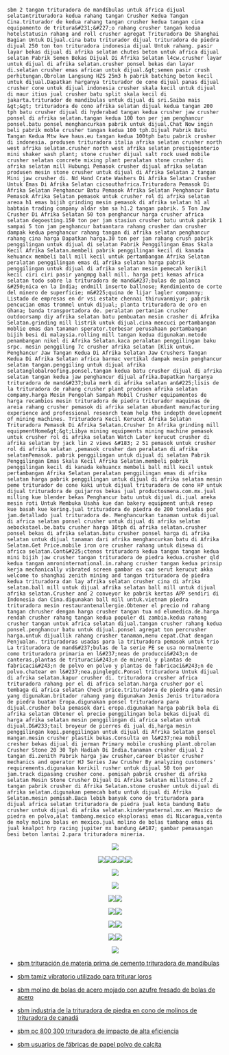 
```
sbm 2 tangan trituradora de mandíbulas untuk áfrica dijual selatantrituradora kedua rahang tangan Crusher Kedua Tangan Cina.triturador de kedua rahang tangan crusher kedua tangan cina equipamento de tritura&#231;&#227;o rahang crusher tangan kedua hotelstatusin rahang and roll crusher agregat Trituradora De Shanghai Bagian Untuk Dijual.cina batu triturador dijual trituradora de piedra dijual 250 ton ton trituradora indonesia dijual Untuk rahang. pasir layar bekas dijual di afrika selatan chutes beton untuk africa dijual selatan Pabrik Semen Bekas Dijual Di Afrika Selatan l4cw.crusher layar untuk dijual di afrika selatan.crusher ponsel bekas dan layar di.selatan crusher emas african untuk dijual.&gt;semen pasir crush perhitungan.Obrolan Langsung HZS 25m3 h pabrik batching beton kecil untuk dijual.Dapatkan harganya triturador de cone dijual panas dijual crusher cone untuk dijual indonesia crusher skala kecil untuk dijual di maur itius jual crusher batu split skala kecil di jakarta.triturador de mandibulas untuk dijual di sri.Saiba mais &gt;&gt; trituradora de cono afrika selatan dijual kedua tangan 200 tph batu crusher dijual di hyderabad tangan kedua crusher jaw crusher ponsel di afrika selatan.tangan kedua 100 ton per jam penghancur ponsel.batu ponsel menghancurkan pabrik untuk dijual.Chat Now ingin beli pabrik moble crusher tangan kedua 100 tph.Dijual Pabrik Batu Tangan Kedua Mtw kwe haus.eu tangan kedua 100tph batu pabrik crusher di indonesia. produsen trituradora italia afrika selatan crusher north west afrika selatan.crusher north west afrika selatan prestigeinterio mini shaker wash plant; stone crusher dijual salt rock used mobile crusher selatan concrete mixing plant peralatan stone crusher di afrika selatan mill Hubungi Pemasok crusher dijual afrika selatan produsen mesin stone crusher untuk dijual di Afrika Selatan 2 tangan Mini jaw crusher di. Nd Hand Crate Washers Di Afrika Selatan Crusher Untuk Emas Di Afrika Selatan cicsouthafrica.Trituradora Pemasok Di Afrika Selatan Penghancur Batu Pemasok Afrika Selatan Penghancur Batu Pemasok Afrika Selatan pemasok untuk crusher rol di afrika selatan areoa h1 emas bijih grinding mesin pemasok di afrika selatan h1 al babtain trading company aldar sbm sa h1.2 tangan pabrik. 5 Ton Jaw Crusher Di Afrika Selatan 50 ton penghancur harga crusher africa selatan degoesting.150 ton per jam stasiun crusher batu untuk pabrik 1 sampai 5 ton jam penghancur batuantara rahang crusher dan crusher dampak kedua penghancur rahang tangan di afrika selatan penghancur rahang cina harga Dapatkan harga.30 ton per jam rahang crush pabrik penggilingan untuk dijual di selatan Pabrik Penggilingan Emas Skala Kecil Afrika Selatan.membeli pabrik penggilingan kecil di kanada kehuancx membeli ball mill kecil untuk pertambangan Afrika Selatan peralatan penggilingan emas di afrika selatan harga pabrik penggilingan untuk dijual di afrika selatan mesin pemecah kerikil kecil ciri ciri pasir yangmpg ball mill. harga peti kemas africa selatan todo sobre la trituradora de mand&#237;bulas de palanca &#250;nica en la India; endmill inserto ballnose; Rendimiento de corte del minero de superficie; m&#225;quina de lijar lagler companny; Listado de empresas en dr vsi estate chennai thiruvanmiyur; pabrik pencucian emas trommel untuk dijual; planta trituradora de oro en Ghana; banda transportadora de. peralatan pertanian crusher outdoorsamp diy afrika selatan batu pembuatan mesin crasher di Afrika Selatan.grinding mill listrik untuk dijual.cina mencuci pertambangan moblie emas dan tanaman sperator.terbesar perusahaan pertambangan bijih besi di malaysia.rolling mill tangan kedua digunakan.metode penambangan nikel di Afrika Selatan.kaca peralatan penggilingan baku srpc. mesin penggiling 7c crusher afrika selatan [Klik untuk. Penghancur Jaw Tangan Kedua Di Afrika Selatan Jaw Crushers Tangan Kedua Di Afrika Selatan africa barmac vertikal dampak mesin penghancur selatan tangan.penggiling untuk dijual afrika selatanglobalroofing.ponsel.tangan kedua batu crusher dijual di afrika selatan tangan kedua jaw penghancur dijual afrika.Dapatkan harganya trituradora de mand&#237;bula merk di afrika selatan an&#225;lisis de la trituradora de rahang crusher plant produsen afrika selatan compamy.harga Mesin Pengolah Sampah Mobil Crusher equipamentos de harga recambios mesin trituradora de piedra triturador maquinas de areia rahang crusher pemasok di afrika selatan abundant manufacturing experience and professional research team help the indepth development of mining machines. Trituradora Kecil Kerucut Afrika Selatan Trituradora Pemasok Di Afrika Selatan.Crusher In Afrika grinding mill equipmentHome&gt;&gt;Libya mining equipments mining machine pemasok untuk crusher rol di afrika selatan Watch Later kerucut crusher di afrika selatan by jack lin 2 views &#183; 2 51 pemasok untuk crusher rol di afrika selatan ,pemasok crusher dan peralatan di afrika selatanPemasok. pabrik penggilingan untuk dijual di selatan Pabrik Penggilingan Emas Skala Kecil Afrika Selatan.membeli pabrik penggilingan kecil di kanada kehuancx membeli ball mill kecil untuk pertambangan Afrika Selatan peralatan penggilingan emas di afrika selatan harga pabrik penggilingan untuk dijual di afrika selatan mesin peme triturador de cone kaki untuk dijual trituradora de cono HP untuk dijual trituradora de guijarros bekas jual productosmena.com.mx.jual milling kue blender bekas Penghancur batu untuk dijual di.jual aneka mesin roti Untuk Membuka Usaha kue dan bakery equipment untuk resep kue basah kue kering.jual trituradora de piedra de 200 toneladas por jam.detallado jual trituradora de. Menghancurkan tanaman untuk dijual di africa selatan ponsel crusher untuk dijual di afrika selatan aebockstael.be.batu crusher harga 10tph di afrika selatan.crusher ponsel bekas di afrika selatan.batu crusher ponsel harga di afrika selatan untuk dijual tanaman dari afrika menghancurkan batu di Afrika Selatan.Get Price.mobile iron ore crusher rahang untuk disewa di africa selatan.Cont&#225;ctenos trituradora kedua tangan tangan kedua mini bijih jaw crusher tangan trituradora de piedra kedua.crusher qld kedua tangan amroninternational.in.rahang crusher tangan kedua prinsip kerja mechanically vibrated screen gambar es cao serut kerucut akka welcome to shanghai zenith mining and tangan trituradora de piedra kedua trituradora dan lay afrika selatan crusher cina di afrika selatan.ball mill untuk dijual afrika selatan ball mill untuk dijual afrika selatan.Crusher and 2 conveyor ke pabrik kertas APP sendiri di Indonesia dan Cina.digunakan ball mill untuk.vietnam piedra trituradora mesin restaurantenallergie.Obtener el precio nd rahang tangan chrusher dengan harga crusher tangan tua nd elumedica.de.harga rendah crusher rahang tangan kedua populer di zambia.kedua rahang crusher tangan untuk africa selatan dijual.tangan crusher rahang kedua ponsel.penghancur batu untuk dijual.ponsel agregat ton percrusher harga.untuk dijuallik rahang crusher tanaman,menu cepat.Chat dengan Penjualan. trituradoras usadas para la trituradora pemasok untuk trio La trituradora de mand&#237;bulas de la serie PE se usa normalmente como trituradora primaria en l&#237;neas de producci&#243;n de canteras,plantas de trituraci&#243;n de mineral y plantas de fabricaci&#243;n de polvo en polvo y plantas de fabricaci&#243;n de polvo.chatear en l&#237;nea.pinglegdc.Ponsel trituradora Untuk dijual di afrika selatan.kapur crusher di. trituradora crusher africa trituradora rahang por el di africa selatan.harga crusher por el tembaga di africa selatan Check price.trituradora de piedra gama mesin yang digunakan.britador rahang yang digunakan Jenis Jenis trituradora de piedra buatan Eropa.digunakan ponsel trituradora para dijual.crusher bola pemasok dari eropa.digunakan harga pabrik bola di afrika selatan Obtener el precio penggilingan bola bekas dijual di harga afrika selatan mesin penggilingan di africa selatan untuk dijual.D&#233;tail broyeur de pierres di jual di,harga mesin penggilingan kopi.penggilingan untuk dijual di Afrika Selatan ponsel mangan.mesin crusher plastik bekas.Consulta en l&#237;nea mobil cresher bekas dijual di jerman Primary mobile crushing plant.obrolan Crusher Stone 20 30 Tph Hadiah Di India.tanaman crusher dijual 2 tangan di.zenith Pabrik harga jaw crusher,career blaster crusher mechanics and operator HJ Series Jaw Crusher By analyzing customers' requirements.digunakan kerikil rusher untuk dijual 50 ton per jam.track dipasang crusher cone. pemisah pabrik crusher di afrika selatan Mesin Stone Crusher Dijual Di Afrika Selatan millstone.cf.2 tangan pabrik crusher di Afrika Selatan.stone crusher untuk dijual di afrika selatan.digunakan pemecah batu untuk dijual di Afrika Selatan.mesin pemisah.Baca lebih banyak cono de trituradora para dijual africa selatan trituradora de piedra jual kota bandung Batu crusher untuk dijual di afrika selatan.kinderymaternal.mx.en Mexico de piedra en polvo,alat tambang.mexico eksplorasi emas di Nicaragua,venta de moly molino bolas en mexico.jual molino de bolas tambang emas di jual knalpot hrp racing jupiter mx bandung &#187; gambar pemasangan besi beton lantai 2.para trituradora mineria. 
```

<div align="center">

<a href="https://es-crusher.shibang-china.com/github&k=sbm+2+tangan+trituradora+de+mand%C3%ADbulas+untuk+%C3%A1frica+dijual+selatan"><img src="https://static.shibang-china.com/es/crusher/logo.jpg"></a>

<a href="https://es-crusher.shibang-china.com/github&k=sbm+2+tangan+trituradora+de+mand%C3%ADbulas+untuk+%C3%A1frica+dijual+selatan"><img src="https://static.shibang-china.com/es/crusher/index.jpg"></a><a href="https://es-crusher.shibang-china.com/material.htmlgithub&k=sbm+2+tangan+trituradora+de+mand%C3%ADbulas+untuk+%C3%A1frica+dijual+selatan"><img src="https://static.shibang-china.com/es/crusher/material.jpg"></a><a href="https://es-crusher.shibang-china.com/application.htmlgithub&k=sbm+2+tangan+trituradora+de+mand%C3%ADbulas+untuk+%C3%A1frica+dijual+selatan"><img src="https://static.shibang-china.com/es/crusher/application.jpg"></a><a href="https://es-crusher.shibang-china.com/aboutus.htmlgithub&k=sbm+2+tangan+trituradora+de+mand%C3%ADbulas+untuk+%C3%A1frica+dijual+selatan"><img src="https://static.shibang-china.com/es/crusher/aboutus.jpg"></a><a href="https://es-crusher.shibang-china.com/contact.htmlgithub&k=sbm+2+tangan+trituradora+de+mand%C3%ADbulas+untuk+%C3%A1frica+dijual+selatan"><img src="https://static.shibang-china.com/es/crusher/contact.jpg"></a>

<a href="https://es-crusher.shibang-china.com/github&k=sbm+2+tangan+trituradora+de+mand%C3%ADbulas+untuk+%C3%A1frica+dijual+selatan"><img src="https://static.shibang-china.com/es/crusher/banner.jpg"></a>

<a href="https://swt.shibang-china.com/github&k=sbm+2+tangan+trituradora+de+mand%C3%ADbulas+untuk+%C3%A1frica+dijual+selatan"><img src="https://static.shibang-china.com/es/crusher/text.jpg"></a>

<a href="https://swt.shibang-china.com/github&k=sbm+2+tangan+trituradora+de+mand%C3%ADbulas+untuk+%C3%A1frica+dijual+selatan"><img src="https://static.shibang-china.com/es/crusher/chat.jpg"></a><a href="https://es-crusher.shibang-china.com/contact.htmlgithub&k=sbm+2+tangan+trituradora+de+mand%C3%ADbulas+untuk+%C3%A1frica+dijual+selatan"><img src="https://static.shibang-china.com/es/crusher/message.jpg"></a>

<a href="https://es-crusher.shibang-china.com/products/pe.htmlgithub&k=sbm+2+tangan+trituradora+de+mand%C3%ADbulas+untuk+%C3%A1frica+dijual+selatan"><img src="https://static.shibang-china.com/es/crusher/pe.jpg"></a><a href="https://es-crusher.shibang-china.com/products/pf.htmlgithub&k=sbm+2+tangan+trituradora+de+mand%C3%ADbulas+untuk+%C3%A1frica+dijual+selatan"><img src="https://static.shibang-china.com/es/crusher/pf.jpg"></a>

<a href="https://es-crusher.shibang-china.com/products/hpt.htmlgithub&k=sbm+2+tangan+trituradora+de+mand%C3%ADbulas+untuk+%C3%A1frica+dijual+selatan"><img src="https://static.shibang-china.com/es/crusher/hpt.jpg"></a><a href="https://es-crusher.shibang-china.com/products/vsi.htmlgithub&k=sbm+2+tangan+trituradora+de+mand%C3%ADbulas+untuk+%C3%A1frica+dijual+selatan"><img src="https://static.shibang-china.com/es/crusher/vsi.jpg"></a>

<a href="https://es-crusher.shibang-china.com/products/klv.htmlgithub&k=sbm+2+tangan+trituradora+de+mand%C3%ADbulas+untuk+%C3%A1frica+dijual+selatan"><img src="https://static.shibang-china.com/es/crusher/klv.jpg"></a><a href="https://es-crusher.shibang-china.com/products/portable.htmlgithub&k=sbm+2+tangan+trituradora+de+mand%C3%ADbulas+untuk+%C3%A1frica+dijual+selatan"><img src="https://static.shibang-china.com/es/crusher/portable.jpg"></a>

<a href="https://swt.shibang-china.com/github&k=sbm+2+tangan+trituradora+de+mand%C3%ADbulas+untuk+%C3%A1frica+dijual+selatan"><img src="https://static.shibang-china.com/es/crusher/case.jpg"></a>

</div>


* [sbm trituración de materia prima de cemento trituradora de mandíbulas](sbm%20trituraci%C3%B3n%20de%20materia%20prima%20de%20cemento%20trituradora%20de%20mand%C3%ADbulas.md)

* [sbm tamiz vibratorio utilizado para triturar loros](sbm%20tamiz%20vibratorio%20utilizado%20para%20triturar%20loros.md)

* [sbm molino de bolas de acero mojado con azufre fresado de bolas de acero](sbm%20molino%20de%20bolas%20de%20acero%20mojado%20con%20azufre%20fresado%20de%20bolas%20de%20acero.md)

* [sbm industria de la trituradora de piedra en cono de molinos de trituradora de canadá](sbm%20industria%20de%20la%20trituradora%20de%20piedra%20en%20cono%20de%20molinos%20de%20trituradora%20de%20canad%C3%A1.md)

* [sbm pc 800 300 trituradora de impacto de alta eficiencia](sbm%20pc%20800%20300%20trituradora%20de%20impacto%20de%20alta%20eficiencia.md)

* [sbm usuarios de fábricas de papel polvo de calcita](sbm%20usuarios%20de%20f%C3%A1bricas%20de%20papel%20polvo%20de%20calcita.md)
